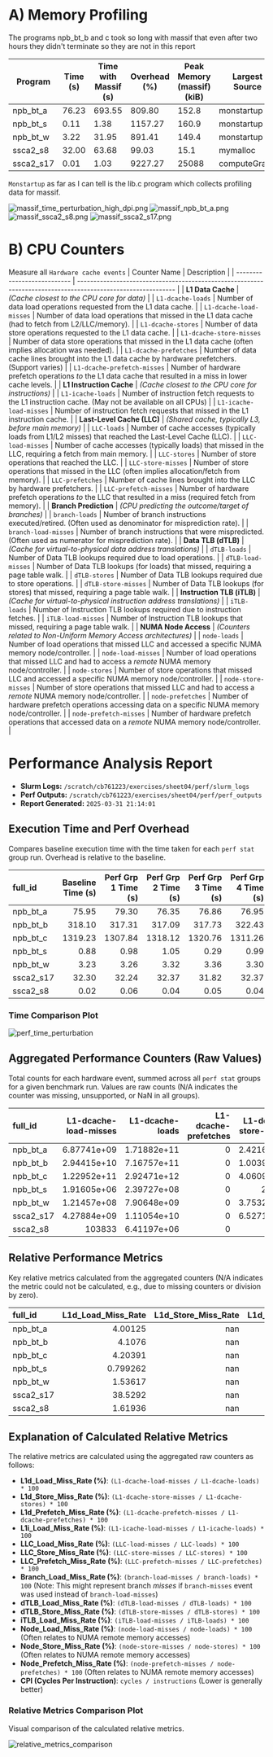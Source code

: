 # A) Memory Profiling 

The programs npb_bt_b and c took so long with massif that even after two hours they didn't terminate so 
they are not in this report 

| Program   | Time (s) | Time with Massif (s) | Overhead (%) | Peak Memory (massif) (kiB) | Largest Source |
| --------- | -------- | -------------------- | ------------ | -------------------------- | -------------- |
| npb_bt_a  | 76.23    | 693.55               | 809.80       | 152.8                      | monstartup     |
| npb_bt_s  | 0.11     | 1.38                 | 1157.27      | 160.9                      | monstartup     |
| npb_bt_w  | 3.22     | 31.95                | 891.41       | 149.4                      | monstartup     |
| ssca2_s8  | 32.00    | 63.68                | 99.03        | 15.1                       | mymalloc       |
| ssca2_s17 | 0.01     | 1.03                 | 9227.27      | 25088                      | computeGraph   |

`Monstartup` as far as I can tell is the lib.c program which collects profiling data for massif. 

![massif_time_perturbation_high_dpi.png](./images/massif_time_perturbation_high_dpi.png)
![massif_npb_bt_a.png](./images/massif_npb_bt_a.png)
![massif_ssca2_s8.png](./images/massif_ssca2_s8.png)
![massif_ssca2_s17.png](./images/massif_ssca2_s17.png)

# B) CPU Counters 
Measure all `Hardware cache events`
| Counter Name                | Description                                                                                                  |
| --------------------------- | ------------------------------------------------------------------------------------------------------------ |
| **L1 Data Cache**           | *(Cache closest to the CPU core for data)*                                                                   |
| `L1-dcache-loads`           | Number of data load operations requested from the L1 data cache.                                             |
| `L1-dcache-load-misses`     | Number of data load operations that missed in the L1 data cache (had to fetch from L2/LLC/memory).           |
| `L1-dcache-stores`          | Number of data store operations requested to the L1 data cache.                                              |
| `L1-dcache-store-misses`    | Number of data store operations that missed in the L1 data cache (often implies allocation was needed).      |
| `L1-dcache-prefetches`      | Number of data cache lines brought into the L1 data cache by hardware prefetchers. (Support varies)          |
| `L1-dcache-prefetch-misses` | Number of hardware prefetch operations *to* the L1 data cache that resulted in a miss in lower cache levels. |
| **L1 Instruction Cache**    | *(Cache closest to the CPU core for instructions)*                                                           |
| `L1-icache-loads`           | Number of instruction fetch requests to the L1 instruction cache. (May not be available on all CPUs)         |
| `L1-icache-load-misses`     | Number of instruction fetch requests that missed in the L1 instruction cache.                                |
| **Last-Level Cache (LLC)**  | *(Shared cache, typically L3, before main memory)*                                                           |
| `LLC-loads`                 | Number of cache accesses (typically loads from L1/L2 misses) that reached the Last-Level Cache (LLC).        |
| `LLC-load-misses`           | Number of cache accesses (typically loads) that missed in the LLC, requiring a fetch from main memory.       |
| `LLC-stores`                | Number of store operations that reached the LLC.                                                             |
| `LLC-store-misses`          | Number of store operations that missed in the LLC (often implies allocation/fetch from memory).              |
| `LLC-prefetches`            | Number of cache lines brought into the LLC by hardware prefetchers.                                          |
| `LLC-prefetch-misses`       | Number of hardware prefetch operations *to* the LLC that resulted in a miss (required fetch from memory).    |
| **Branch Prediction**       | *(CPU predicting the outcome/target of branches)*                                                            |
| `branch-loads`              | Number of branch instructions executed/retired. (Often used as denominator for misprediction rate).          |
| `branch-load-misses`        | Number of branch instructions that were mispredicted. (Often used as numerator for misprediction rate).      |
| **Data TLB (dTLB)**         | *(Cache for virtual-to-physical data address translations)*                                                  |
| `dTLB-loads`                | Number of Data TLB lookups required due to load operations.                                                  |
| `dTLB-load-misses`          | Number of Data TLB lookups (for loads) that missed, requiring a page table walk.                             |
| `dTLB-stores`               | Number of Data TLB lookups required due to store operations.                                                 |
| `dTLB-store-misses`         | Number of Data TLB lookups (for stores) that missed, requiring a page table walk.                            |
| **Instruction TLB (iTLB)**  | *(Cache for virtual-to-physical instruction address translations)*                                           |
| `iTLB-loads`                | Number of Instruction TLB lookups required due to instruction fetches.                                       |
| `iTLB-load-misses`          | Number of Instruction TLB lookups that missed, requiring a page table walk.                                  |
| **NUMA Node Access**        | *(Counters related to Non-Uniform Memory Access architectures)*                                              |
| `node-loads`                | Number of load operations that missed LLC and accessed a specific NUMA memory node/controller.               |
| `node-load-misses`          | Number of load operations that missed LLC and had to access a *remote* NUMA memory node/controller.          |
| `node-stores`               | Number of store operations that missed LLC and accessed a specific NUMA memory node/controller.              |
| `node-store-misses`         | Number of store operations that missed LLC and had to access a *remote* NUMA memory node/controller.         |
| `node-prefetches`           | Number of hardware prefetch operations accessing data on a specific NUMA memory node/controller.             |
| `node-prefetch-misses`      | Number of hardware prefetch operations that accessed data on a *remote* NUMA memory node/controller.         |

# Performance Analysis Report

*   **Slurm Logs:** `/scratch/cb761223/exercises/sheet04/perf/slurm_logs`
*   **Perf Outputs:** `/scratch/cb761223/exercises/sheet04/perf/perf_outputs`
*   **Report Generated:** `2025-03-31 21:14:01`

## Execution Time and Perf Overhead

Compares baseline execution time with the time taken for each `perf stat` group run. Overhead is relative to the baseline.

| full_id   | Baseline Time (s) | Perf Grp 1 Time (s) | Perf Grp 2 Time (s) | Perf Grp 3 Time (s) | Perf Grp 4 Time (s) | Perf Grp 5 Time (s) | Perf Grp 6 Time (s) | Perf Grp 7 Time (s) | Avg. Overhead (%) |
| :-------- | ----------------: | ------------------: | ------------------: | ------------------: | ------------------: | ------------------: | ------------------: | ------------------: | ----------------: |
| npb_bt_a  |             75.95 |               79.30 |               76.35 |               76.86 |               76.95 |               76.62 |               76.57 |               76.64 |              1.43 |
| npb_bt_b  |            318.10 |              317.31 |              317.09 |              317.73 |              322.43 |              315.64 |              317.40 |              322.76 |              0.16 |
| npb_bt_c  |           1319.23 |             1307.84 |             1318.12 |             1320.76 |             1311.26 |             1325.30 |             1309.84 |             1355.40 |              0.15 |
| npb_bt_s  |              0.88 |                0.98 |                1.05 |                0.29 |                0.99 |                0.30 |                0.18 |                0.15 |            -36.07 |
| npb_bt_w  |              3.23 |                3.26 |                3.32 |                3.36 |                3.30 |                3.27 |                3.26 |                3.29 |              2.09 |
| ssca2_s17 |             32.30 |               32.24 |               32.37 |               31.82 |               32.37 |               32.21 |               32.19 |               32.34 |             -0.26 |
| ssca2_s8  |              0.02 |                0.06 |                0.04 |                0.05 |                0.04 |                0.05 |                0.04 |                0.04 |            123.81 |

### Time Comparison Plot

![perf_time_perturbation](./images/perf_time_perturbation.png)

## Aggregated Performance Counters (Raw Values)

Total counts for each hardware event, summed across all `perf stat` groups for a given benchmark run. Values are raw counts (N/A indicates the counter was missing, unsupported, or NaN in all groups).

| full_id   | L1-dcache-load-misses | L1-dcache-loads | L1-dcache-prefetches | L1-dcache-store-misses | L1-icache-load-misses | L1-icache-loads | LLC-load-misses |   LLC-loads | LLC-prefetch-misses | LLC-prefetches | LLC-store-misses | branch-load-misses | dTLB-load-misses |  dTLB-loads | dTLB-stores | iTLB-load-misses |  iTLB-loads |  node-loads | node-prefetch-misses | node-prefetches | node-store-misses | node-stores |
| :-------- | --------------------: | --------------: | -------------------: | ---------------------: | --------------------: | --------------: | --------------: | ----------: | ------------------: | -------------: | ---------------: | -----------------: | ---------------: | ----------: | ----------: | ---------------: | ----------: | ----------: | -------------------: | --------------: | ----------------: | ----------: |
| npb_bt_a  |           6.87741e+09 |     1.71882e+11 |                    0 |            2.42168e+09 |           4.46081e+07 |     1.47629e+11 |     3.00999e+08 | 6.44452e+08 |         4.80484e+08 |    7.90358e+08 |      2.93789e+07 |        5.01172e+09 |      1.12999e+06 | 1.71882e+11 | 7.55889e+10 |            19602 | 4.06238e+11 | 3.11593e+08 |                  691 |     4.76087e+08 |                 0 | 2.91382e+07 |
| npb_bt_b  |           2.94415e+10 |     7.16757e+11 |                    0 |            1.00393e+10 |           2.31321e+08 |     6.16712e+11 |     1.30557e+09 | 2.60015e+09 |          2.0672e+09 |    3.47156e+09 |      1.17132e+08 |        2.51731e+10 |      7.92706e+07 | 7.16757e+11 | 3.14756e+11 |            70873 | 1.69371e+12 | 1.32786e+09 |                 9234 |     2.06662e+09 |                 0 | 1.17657e+08 |
| npb_bt_c  |           1.22952e+11 |     2.92471e+12 |                    0 |            4.06095e+10 |           7.38815e+08 |      2.5092e+12 |     5.19914e+09 | 1.23717e+10 |         8.56387e+09 |    1.93076e+10 |      4.91002e+08 |         8.3869e+10 |      5.40403e+09 | 2.92471e+12 | 1.28321e+12 |           149995 |  6.9103e+12 | 5.21599e+09 |          5.46556e+09 |      8.1363e+09 |       3.60221e+08 | 5.14464e+08 |
| npb_bt_s  |           1.91605e+06 |     2.39727e+08 |                    0 |                 241861 |                182864 |     2.07107e+08 |            1169 |      212077 |                   6 |         589155 |               77 |        7.51585e+06 |              712 | 2.39727e+08 | 1.06874e+08 |              675 | 5.68199e+08 |         434 |                    0 |             493 |                 0 |           0 |
| npb_bt_w  |           1.21457e+08 |     7.90648e+09 |                    0 |            3.75324e+07 |           3.17497e+06 |     6.82246e+09 |           28033 | 1.37074e+07 |                8568 |    3.27055e+07 |              950 |        2.34336e+08 |           136545 | 7.90648e+09 | 3.50032e+09 |             3253 |  1.8701e+10 |       15029 |                   90 |           26865 |                 0 |        1578 |
| ssca2_s17 |           4.27884e+09 |     1.11054e+10 |                    0 |            6.52717e+08 |                213477 |     3.10883e+10 |      2.9733e+08 | 2.77297e+09 |         1.10835e+06 |    5.43534e+06 |      4.26931e+07 |        1.14432e+10 |      1.49755e+09 | 1.11054e+10 | 2.63702e+09 |           109690 | 3.45429e+10 | 2.89866e+08 |                    0 |     1.01258e+06 |                 0 | 4.16205e+07 |
| ssca2_s8  |                103833 |     6.41197e+06 |                    0 |                  15103 |                 16430 |     1.87896e+07 |             569 |        3732 |                   0 |           2240 |                0 |        7.20616e+06 |              665 | 6.41196e+06 | 1.77662e+06 |              682 | 2.61154e+07 |         197 |                    0 |             463 |                 0 |           0 |

## Relative Performance Metrics

Key relative metrics calculated from the aggregated counters (N/A indicates the metric could not be calculated, e.g., due to missing counters or division by zero).

| full_id   | L1d_Load_Miss_Rate | L1d_Store_Miss_Rate | L1d_Prefetch_Miss_Rate | L1i_Load_Miss_Rate | LLC_Load_Miss_Rate | LLC_Store_Miss_Rate | LLC_Prefetch_Miss_Rate | Branch_Load_Miss_Rate | dTLB_Load_Miss_Rate | dTLB_Store_Miss_Rate | iTLB_Load_Miss_Rate | Node_Load_Miss_Rate | Node_Store_Miss_Rate | Node_Prefetch_Miss_Rate |  CPI |
| :-------- | -----------------: | ------------------: | ---------------------: | -----------------: | -----------------: | ------------------: | ---------------------: | --------------------: | ------------------: | -------------------: | ------------------: | ------------------: | -------------------: | ----------------------: | ---: |
| npb_bt_a  |            4.00125 |                 nan |                    nan |          0.0302165 |            46.7061 |                 nan |                60.7931 |                   nan |         0.000657424 |                  nan |         4.82525e-06 |                 nan |                    0 |             0.000145142 |  nan |
| npb_bt_b  |             4.1076 |                 nan |                    nan |          0.0375088 |            50.2116 |                 nan |                59.5466 |                   nan |           0.0110596 |                  nan |         4.18449e-06 |                 nan |                    0 |             0.000446817 |  nan |
| npb_bt_c  |            4.20391 |                 nan |                    nan |          0.0294442 |            42.0246 |                 nan |                 44.355 |                   nan |            0.184772 |                  nan |          2.1706e-06 |                 nan |              70.0186 |                  67.175 |  nan |
| npb_bt_s  |           0.799262 |                 nan |                    nan |          0.0882944 |           0.551215 |                 nan |             0.00101841 |                   nan |         0.000297005 |                  nan |         0.000118796 |                 nan |                    0 |                       0 |  nan |
| npb_bt_w  |            1.53617 |                 nan |                    nan |          0.0465371 |           0.204511 |                 nan |              0.0261974 |                   nan |            0.001727 |                  nan |         1.73948e-05 |                 nan |                    0 |                0.335008 |  nan |
| ssca2_s17 |            38.5292 |                 nan |                    nan |         0.00068668 |            10.7224 |                 nan |                20.3916 |                   nan |             13.4849 |                  nan |         0.000317548 |                 nan |                    0 |                       0 |  nan |
| ssca2_s8  |            1.61936 |                 nan |                    nan |          0.0874419 |            15.2465 |                 nan |                      0 |                   nan |           0.0103713 |                  nan |          0.00261149 |                 nan |                    0 |                       0 |  nan |

## Explanation of Calculated Relative Metrics

The relative metrics are calculated using the aggregated raw counters as follows:

*   **L1d_Load_Miss_Rate (%)**: `(L1-dcache-load-misses / L1-dcache-loads) * 100`
*   **L1d_Store_Miss_Rate (%)**: `(L1-dcache-store-misses / L1-dcache-stores) * 100`
*   **L1d_Prefetch_Miss_Rate (%)**: `(L1-dcache-prefetch-misses / L1-dcache-prefetches) * 100`
*   **L1i_Load_Miss_Rate (%)**: `(L1-icache-load-misses / L1-icache-loads) * 100`
*   **LLC_Load_Miss_Rate (%)**: `(LLC-load-misses / LLC-loads) * 100`
*   **LLC_Store_Miss_Rate (%)**: `(LLC-store-misses / LLC-stores) * 100`
*   **LLC_Prefetch_Miss_Rate (%)**: `(LLC-prefetch-misses / LLC-prefetches) * 100`
*   **Branch_Load_Miss_Rate (%)**: `(branch-load-misses / branch-loads) * 100` (Note: This might represent branch *misses* if `branch-misses` event was used instead of `branch-load-misses`)
*   **dTLB_Load_Miss_Rate (%)**: `(dTLB-load-misses / dTLB-loads) * 100`
*   **dTLB_Store_Miss_Rate (%)**: `(dTLB-store-misses / dTLB-stores) * 100`
*   **iTLB_Load_Miss_Rate (%)**: `(iTLB-load-misses / iTLB-loads) * 100`
*   **Node_Load_Miss_Rate (%)**: `(node-load-misses / node-loads) * 100` (Often relates to NUMA remote memory accesses)
*   **Node_Store_Miss_Rate (%)**: `(node-store-misses / node-stores) * 100` (Often relates to NUMA remote memory accesses)
*   **Node_Prefetch_Miss_Rate (%)**: `(node-prefetch-misses / node-prefetches) * 100` (Often relates to NUMA remote memory accesses)
*   **CPI (Cycles Per Instruction)**: `cycles / instructions` (Lower is generally better)

### Relative Metrics Comparison Plot

Visual comparison of the calculated relative metrics.

![relative_metrics_comparison](./images/relative_metrics_comparison.png)

